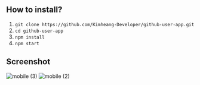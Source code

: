 ## How to install?
<ol>
    <li>
        <code>git clone https://github.com/Kimheang-Developer/github-user-app.git</code>
    </li>
    <li>
        <code>cd github-user-app</code>
    </li>
    <li>
        <code>npm install</code>
    </li>
    <li>
        <code>npm start</code>
    </li>
</ol>

## Screenshot

![mobile (3)](https://user-images.githubusercontent.com/78833317/196583235-9412fc15-aab8-4272-a503-dccedd4a44b2.png)
![mobile (2)](https://user-images.githubusercontent.com/78833317/196583604-bc7a1616-53a9-4228-848c-ef7ec8bef74a.png)
